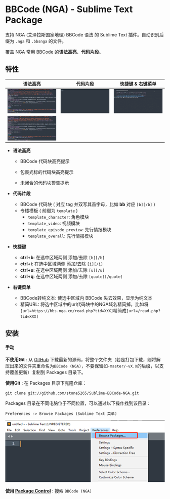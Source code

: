 BBCode (NGA) - Sublime Text Package
=============

支持 NGA (艾泽拉斯国家地理) BBCode 语法 的 Sublime Text 插件。自动识别后缀为 `.nga` 和 `.bbsnga` 的文件。

覆盖 NGA 常用 BBCode 的**语法高亮**、**代码片段**。

## 特性

| 语法高亮                 | 代码片段                   | 快捷键 & 右键菜单          |
| :---------------------: | :-----------------------: | :-----------------------: |
| ![syntax1][syntax1_gif] | ![snippets][snippets_gif] | ![commands][commands_gif] |
| ![syntax2][syntax2_gif] |                           |                           |

- **语法高亮**
  - BBCode 代码块高亮提示

  - 包裹光标的代码块高亮提示

  - 未闭合的代码块警告提示
  
- **代码片段**
  - BBCode 代码块 ( 对应 tag 并双写其首字母，比如 **bb** 对应 `[b][/b]` )
  - 专楼模板 ( 前缀为 `template` )
    - `template_character`: 角色模块
    - `template_video`: 视频模块
    - `template_episode_preview`: 先行情报模块
    - `template_overall`: 先行情报模块

- **快捷键**
  - **ctrl+b**: 在选中区域两侧 添加/去除 `[b][/b]`
  - **ctrl+i**: 在选中区域两侧 添加/去除 `[i][/i]`
  - **ctrl+u**: 在选中区域两侧 添加/去除 `[u][/u]`
  - **ctrl+q**: 在选中区域两侧 添加/去除 `[quote][/quote]`

- **右键菜单**
  - BBCode转纯文本: 使选中区域内 BBCode 失去效果，显示为纯文本
  - 精简URL: 将选中区域中的url代码块中的NGA域名精简掉，比如将`[url=https://bbs.nga.cn/read.php?tid=XXX]`精简成`[url=/read.php?tid=XXX]`

## 安装

#### 手动

**不使用Git** : 从 [GitHub](https://github.com/stone5265/Sublime-BBCode-NGA) 下载最新的源码，将整个文件夹（若是打包下载，则将解压出来的文件夹重命名为`BBCode (NGA)`，不要保留如`-master/-vX.X`的后缀，以支持覆盖更新）复制到 Packages 目录下。

**使用Git** : 在 Packages 目录下克隆仓库：

    git clone git://github.com/stone5265/Sublime-BBCode-NGA.git

Packages 目录在不同电脑位于不同位置，可以通过以下操作找到该目录：

    Preferences -> Browse Packages (Sublime Text 菜单)

![access_packages](https://raw.githubusercontent.com/stone5265/Sublime-BBCode-NGA/refs/heads/master/figs/access_packages.jpg)

**使用 [Package Control](https://packagecontrol.io/installation#Manual)** : 搜索 `BBCode (NGA)`


[commands_gif]: https://raw.githubusercontent.com/stone5265/Sublime-BBCode-NGA/refs/heads/master/figs/commands.gif
[snippets_gif]: https://raw.githubusercontent.com/stone5265/Sublime-BBCode-NGA/refs/heads/master/figs/snippets.gif
[syntax2_gif]: https://raw.githubusercontent.com/stone5265/Sublime-BBCode-NGA/refs/heads/master/figs/syntax_error.gif
[syntax1_gif]: https://raw.githubusercontent.com/stone5265/Sublime-BBCode-NGA/refs/heads/master/figs/syntax_surroundings.gif